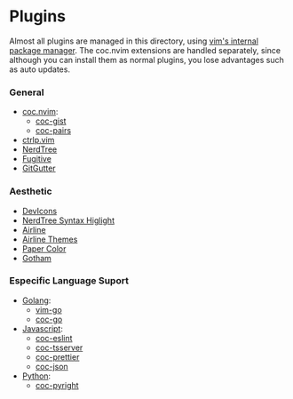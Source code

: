 # Plugins
Almost all plugins are managed in this directory, using [vim's internal package manager](https://youtu.be/XIxsD7l4zww).
 The coc.nvim extensions are handled separately, since although you can install them as normal plugins, you lose advantages such 
as auto updates.

### General
- [coc.nvim](https://github.com/neoclide/coc.nvim):
	- [coc-gist](https://github.com/voldikss/coc-gist)
	- [coc-pairs](https://github.com/neoclide/coc-pairs)
- [ctrlp.vim](https://github.com/ctrlpvim/ctrlp.vim)
- [NerdTree](https://github.com/preservim/nerdtree)
- [Fugitive](https://github.com/tpope/vim-fugitive)
- [GitGutter](https://github.com/airblade/vim-gitgutter)

### Aesthetic 
- [DevIcons](https://github.com/ryanoasis/vim-devicons)
- [NerdTree Syntax Higlight](https://github.com/tiagofumo/vim-nerdtree-syntax-highlight)
- [Airline](https://github.com/vim-airline/vim-airline)
- [Airline Themes](https://github.com/vim-airline/vim-airline-themes)
- [Paper Color](https://github.com/NLKNguyen/papercolor-theme)
- [Gotham](https://github.com/whatyouhide/vim-gotham)
	
### Especific Language Suport
- [Golang](https://golang.org):
	- [vim-go](https://github.com/fatih/vim-go)
	- [coc-go](https://github.com/josa42/coc-go)
- [Javascript](https://js.org):
	- [coc-eslint](https://github.com/neoclide/coc-eslint)
	- [coc-tsserver](https://github.com/neoclide/coc-tsserver)
	- [coc-prettier](https://github.com/neoclide/coc-prettier)
	- [coc-json](https://github.com/neoclide/coc-json)
- [Python](https://github.com/neovim/pynvim):
	- [coc-pyright](https://github.com/fannheyward/coc-pyright)
